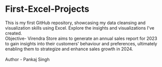# First-Excel-Projects
This is my first GitHub repository, showcasing my data cleansing and visualization skills using Excel. Explore the insights and visualizations I've created.
<br>
Objective- Virendra Store aims to generate an annual sales report for 2023 to gain insights into their customers' behaviour and preferences, ultimately enabling them to strategize and enhance sales growth in 2024.
<br>
<br>
Author - Pankaj Singh
